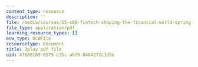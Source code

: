 ```yaml
---
content_type: resource
description: ''
file: /media/courses/15-s08-fintech-shaping-the-financial-world-spring-2020/8f6881696575c35ca6768464272c1d5e_kZ1EqqnUw6M.pdf
file_type: application/pdf
learning_resource_types: []
ocw_type: OCWFile
resourcetype: Document
title: 3play pdf file
uid: 8f688169-6575-c35c-a676-8464272c1d5e
---
```

